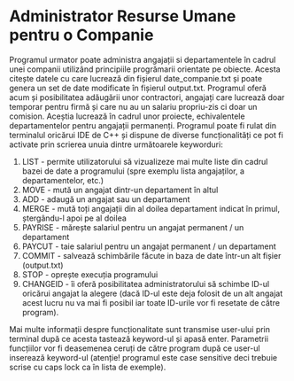 # Administrator Resurse Umane pentru o Companie
Programul urmator poate administra angajații si departamentele în cadrul unei companii utilizând principiile progrămarii orientate pe obiecte. Acesta citește datele cu care lucrează din fișierul date_companie.txt și poate genera un set de date modificate în fișierul output.txt. Programul oferă acum și posibilitatea adăugării unor contractori, angajați care lucrează doar temporar pentru firmă și care nu au un salariu propriu-zis ci doar un comision. Aceștia lucrează în cadrul unor proiecte, echivalentele departamentelor pentru angajații permanenți.
Programul poate fi rulat din terminalul oricărui IDE de C++ și dispune de diverse funcționalități ce pot fi activate prin scrierea unuia dintre următoarele keyworduri:
1. LIST - permite utilizatorului să vizualizeze mai multe liste din cadrul bazei de date a programului (spre exemplu lista angajaților, a departamentelor, etc.)
2. MOVE - mută un angajat dintr-un departament în altul
3. ADD - adaugă un angajat sau un departament
4. MERGE - mută toți angajații din al doilea departament indicat în primul, ștergându-l apoi pe al doilea
5. PAYRISE - mărește salariul pentru un angajat permanent / un departament
6. PAYCUT - taie salariul pentru un angajat permanent / un departament
7. COMMIT - salvează schimbările făcute in baza de date într-un alt fișier (output.txt)
8. STOP - oprește execuția programului
9. CHANGEID - îi oferă posibilitatea administratorului să schimbe ID-ul oricărui angajat la alegere (dacă ID-ul este deja folosit de un alt angajat acest lucru nu va mai fi posibil iar toate ID-urile vor fi resetate de către program).

Mai multe informații despre funcționalitate sunt transmise user-ului prin terminal după ce acesta tastează keyword-ul și apasă enter. Parametrii funcțiilor vor fi deasemenea ceruți de către program după ce user-ul inserează keyword-ul (atenție! programul este case sensitive deci trebuie scrise cu caps lock ca în lista de exemple). 
